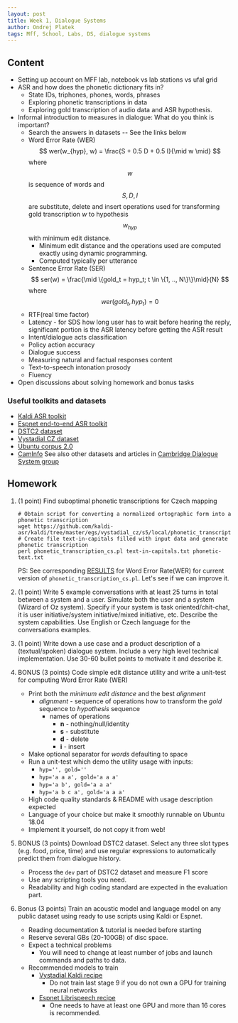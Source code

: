 ```yaml
---
layout: post
title: Week 1, Dialogue Systems
author: Ondrej Platek
tags: Mff, School, Labs, DS, dialogue systems
---
```



## Content

- Setting up account on MFF lab, notebook vs lab stations vs ufal grid
- ASR and how does the phonetic dictionary fits in?
    - State IDs, triphones, phones, words, phrases
    - Exploring phonetic transcriptions in data
    - Exploring gold transcription of audio data and ASR hypothesis.
- Informal introduction to measures in dialogue: What do you think is important?
    - Search the answers in datasets -- See the links below
    - Word Error Rate (WER) $$ wer(w_{hyp}, w) = \frac{S + 0.5 D + 0.5 I}{\mid w \mid} $$ where $$ w $$ is sequence of words and $$S, D, I$$ are substitute, delete and insert operations used for transforming gold transcription *w* to hypothesis $$ w_{hyp} $$ with minimum edit distance.
        - Minimum edit distance and the operations used are computed exactly using dynamic programming.
        - Computed typically per utterance
    - Sentence Error Rate (SER) $$ ser(w) = \frac{\mid \{gold_t = hyp_t; t \in \{1, .., N\}\}\mid}{N} $$ where $$ wer(gold_t, hyp_t) =  0 $$
    - RTF(real time factor)
    - Latency - for SDS how long user has to wait before hearing the reply, significant portion is the ASR latency before getting the ASR result
    - Intent/dialogue acts classification
    - Policy action accuracy
    - Dialogue success
    - Measuring natural and factual responses content
    - Text-to-speech intonation prosody
    - Fluency
- Open discussions about solving homework and bonus tasks


### Useful toolkits and datasets
- [Kaldi ASR toolkit](https://github.com/kaldi-asr/kaldi)
- [Espnet end-to-end ASR toolkit](https://github.com/espnet/espnet)
- [DSTC2 dataset](http://camdial.org/~mh521/dstc/)
- [Vystadial CZ dataset](https://lindat.mff.cuni.cz/repository/xmlui/handle/11858/00-097C-0000-0023-4670-6)
- [Ubuntu corpus 2.0](https://github.com/rkadlec/ubuntu-ranking-dataset-creator)
- [CamInfo](http://camdial.org/~pfb30/caminfo/sfx-restaurant.json) See also other datasets and articles in [Cambridge Dialogue System group](http://dialogue.mi.eng.cam.ac.uk/index.php/data/)

## Homework

1. (1 point) Find suboptimal phonetic transcriptions for Czech mapping

    ```
    # Obtain script for converting a normalized ortographic form into a phonetic transcription
    wget https://github.com/kaldi-asr/kaldi/tree/master/egs/vystadial_cz/s5/local/phonetic_transcription_cs.pl
    # Create file text-in-capitals filled with input data and generate phonetic transcription
    perl phonetic_transcription_cs.pl text-in-capitals.txt phonetic-text.txt
    ```

    PS: See corresponding [RESULTS](https://github.com/kaldi-asr/kaldi/tree/master/egs/vystadial_cz/s5b/RESULTS) for Word Error Rate(WER) for current version of `phonetic_transcription_cs.pl`.
    Let's see if we can improve it.

2. (1 point) Write 5 example conversations with at least 25 turns in total between a system and a user.
    Simulate both the user and a system (Wizard of Oz system).
    Specify if your system is task oriented/chit-chat, it is user initiative/system initiative/mixed initiative, etc.
    Describe the system capabilities. Use English or Czech language for the conversations examples.

3. (1 point) Write down a use case and a product description of a (textual/spoken) dialogue system. Include a very high level technical implementation. Use 30-60 bullet points to motivate it and describe it.

4. BONUS (3 points) Code simple edit distance utility and write a unit-test for computing Word Error Rate (WER)
    - Print both the *minimum edit distance* and the best *alignment*
        - *alignment* - sequence of operations how to transform the *gold* sequence to *hypothesis* sequence
            - names of operations
                - **n** - nothing/null/identity
                - **s** - substitute
                - **d** - delete
                - **i** - insert
    - Make optional separator for *words* defaulting to space
    - Run a unit-test which demo the utility usage with inputs:
        - `hyp='', gold=''`
        - `hyp='a a a', gold='a a a'`
        - `hyp='a b', gold='a a a'`
        - `hyp='a b c a', gold='a a a'`
    - High code quality standards & README with usage description expected
    - Language of your choice but make it smoothly runnable on Ubuntu 18.04
    - Implement it yourself, do not copy it from web!

5. BONUS (3 points) Download DSTC2 dataset. Select any three slot types (e.g. food, price, time) and use regular expressions to automatically predict them from dialogue history.
    - Process the `dev` part of DSTC2 dataset and measure F1 score
    - Use any scripting tools you need.
    - Readability and high coding standard are expected in the evaluation part.
6. Bonus (3 points) Train an acoustic model and language model on any public dataset using ready to use scripts using Kaldi or Espnet.
    - Reading documentation & tutorial is needed before starting
    - Reserve several GBs (20-100GB) of disc space.
    - Expect a technical problems
        - You will need to change at least number of jobs and launch commands and paths to data.
    - Recommended models to train
        - [Vystadial Kaldi recipe](https://github.com/kaldi-asr/kaldi/tree/master/egs/vystadial_cz/s5b)
            - Do not train last stage 9 if you do not own a GPU for training neural networks
        - [Espnet Librispeech recipe](https://github.com/espnet/espnet/blob/master/egs/librispeech/asr1/run.sh)
            - One needs to have at least one GPU and more than 16 cores is recommended.
